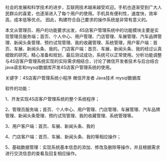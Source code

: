 社会的发展和科学技术的进步，互联网技术越来越受欢迎。手机也逐渐受到广大人民群众的喜爱，也逐渐进入了每个用户的使用。手机具有便利性，速度快，效率高，成本低等优点。 因此，构建符合自己要求的操作系统是非常有意义的。

本文从管理员、用户的功能要求出发，4S店客户管理系统中的功能模块主要是实现管理员服务端；首页、个人中心、用户管理、门店管理、车展管理、汽车品牌管理、新闻头条管理、预约试驾管理、我的收藏管理、系统管理，用户客户端：首页、车展、新闻头条、我的。门店客户端：首页、车展、新闻头条、我的经过认真细致的研究，精心准备和规划，最后测试成功，系统可以正常使用。分析功能调整与4S店客户管理系统实现的实际需求相结合，讨论了微信开发者技术与后台结合java语言和mysql数据库开发4S店客户管理系统的使用。

关键字：4S店客户管理系统小程序  微信开发者  Java技术  mysql数据库

软件的功能： 

1、开发实现4S店客户管理系统的整个系统程序； 

2、管理员服务端；首页、个人中心、用户管理、门店管理、车展管理、汽车品牌管理、新闻头条管理、预约试驾管理、我的收藏管理、系统管理等。

3、用户客户端：首页、车展、新闻头条、我的

4、门店客户端：首页、车展、新闻头条、我的等相应操作；

5、基础数据管理：实现系统基本信息的添加、修改及删除等操作，并且根据需求进行交流信息的查看及回复相应操作。
 
